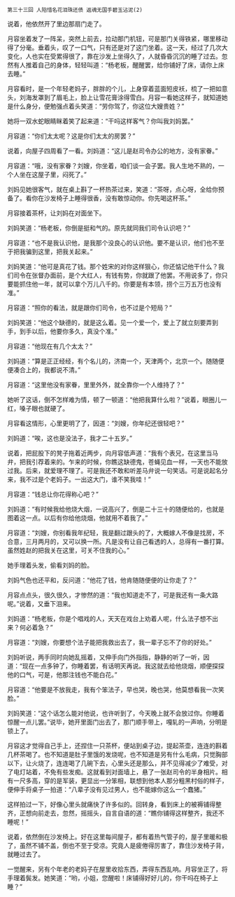    第三十三回 人陷惜名花泪珠还债 返魂无国手碧玉沾泥(2) 

   说着，他依然开了里边那扇门走了。

   月容坐着发了一阵呆，突然上前去，拉动那门机钮，可是那门关得铁紧，哪里移动得了分毫。垂着头，叹了一口气，只有还是对了这门坐着。这一天，经过了几次大变化，人也实在受累得很了，靠在沙发上坐得久了，人就昏昏沉沉的睡了过去。忽然有人推着自己的身体，轻轻叫道：“杨老板，醒醒罢，给你铺好了床，请你上床去睡。”

   月容看时，是一个年轻老妈子，胖胖的个儿，上身穿着蓝面短皮袄，梳了一把如意头，刘海发罩到了眉毛上，脸上让雪花膏涂得雪白。月容一看她这样子，就知道她是什么身分，便勉强点着头笑道：“劳你驾了，你这位大嫂贵姓？”

   她将一双水蛇眼睛眯着笑了起来道：“干吗这样客气？你叫我刘妈罢。”

   月容道：“你们太太呢？这是你们太太的房罢？”

   说着，向屋子四周看了一看。刘妈道：“这儿是赵司令办公的地方，没有家眷。”

   月容道：“哦，没有家眷？刘嫂，你坐着，咱们谈一会子罢。我人生地不熟的，一个人坐在这屋子里，闷死了。”

   刘妈见她很客气，就在桌上斟了一杯热茶过来，笑道：“茶呀，点心呀，全给你预备了。看你在沙发椅子上睡得很香，没有敢惊动你。你先喝这杯茶。”

   月容接着茶杯，让刘妈在对面坐下。

   刘妈笑道：“杨老板，你倒是挺和气的。原先就同我们司令认识吧？”

   月容道：“也不是我认识他，是我那个没良心的认识他。要不是认识，他们也不至于把我骗到这里，把我关起来。”

   刘妈笑道：“他可是真花了钱。那个姓宋的对你这样狠心，你还惦记他干什么？我们司令在张督办面前，是个大红人，有钱有势，你就跟了他罢。不用说多了，你只要能抓住他一年，就可以拿个万儿八千的。你要是有本领，捞个三万五万也没有准。”

   月容道：“照你的看法，就是跟你们司令，也不过是个短局？”

   刘妈笑道：“他这个缺德的，就是这么着。见一个爱一个，爱上了就立刻要弄到手，到手以后，他要你多久，真没个准。”

   月容道：“他现在有几个太太？”

   刘妈道：“算是正正经经，有个名儿的，济南一个，天津两个，北京一个。随随便便凑合上的，我都说不清。”

   月容道：“这里他没有家眷，里里外外，就全靠你一个人维持了？”

   她听了这话，倒不怎样难为情，顿了一顿道：“他把我算什么啦？”说着，眼圈儿一红，嗓子眼也就硬了。

   月容看这情形，心里更明了了，因道：“刘嫂，你年纪还很轻吧？”

   刘妈道：“唉，这也是没法子，我才二十五岁。”

   说着，把屁股下的凳子拖着近两步，向月容低声道：“我有个表兄，在这里当马弁，把我引荐着来的。乍来的时候，你瞧这缺德鬼，苍蝇见血一样，一天也不能放过我。后来，就爱理不理了。可是我还不敢和听差马弁说一句笑话。可是说起名分来，我不过是个老妈子。一出这大门，谁不笑我哇！”

   月容道：“钱总让你花得称心吧？”

   刘妈道：“有时候我给他烧大烟，一说高兴了，倒是二十三十的随便给的，也就是图着这一点。以后有你给他烧烟，他就用不着我了。”

   月容道：“刘嫂，你别看我年纪轻，我是翻过跟头的了，大概嫁人不像是找房，不合意，三月两月的，又可以换一所。凡是没有让自己看透的人，总得有一番打算。虽然姓赵的把我关在这里，可关不住我的心。”

   她手理着头发，偷看刘妈的脸。

   刘妈气色也还平和，反问道：“他花了钱，他肯随随便便的让你走了？”

   月容点点头，很久很久，才惨然的道：“我也知道走不了，可是我还有一条大路呢。”说着，又垂下泪来。

   刘妈道：“杨老板，你是个唱戏的人，天天在戏台上劝着人呢，什么法子想不出来？何必着急？”

   月容道：“刘嫂，你要想个法子能把我救出去了，我一辈子忘不了你的好处。”

   刘妈听说，两手同时向她乱摇着，又伸手向门外指指，静静的听了一听，因道：“现在一点多钟了，你睡着罢，有话明天再说。我这就去给他烧烟，顺便探探他的口气，可是，他那注钱也不能白花。”

   月容道：“他要是不放我走，我有个笨法子，早也哭，晚也哭，他莫想看我一次笑脸。”

   刘妈笑道：“这个话怎么能对他说，也许听到了，今天晚上就不会放过你。你睡着惊醒一点儿罢。”说毕，她开里面门出去了，那门顺手带上，嘎轧的一声响，分明是锁上了。

   月容这才觉得自己手上，还捏住一只茶杯，便站到桌子边，提起茶壶，连连的斟着几杯茶喝了。也不知道是肚子里饿的发烧呢，也不知道是另有什么毛病，只觉胸部以下，让火烧了，连连喝了几碗下去，心里头还是那么，并不见得减少了难受，对了电灯站着，不免有些发痴。这就看到对面墙上，悬了一张赵司令的半身相片。相有一尺多高，穿的是军装，更显出一分笨相，联想到他本人那分粗黑村俗的样子，便伸手将桌子一拍道：“八辈子没有见过男人，也不能嫁你这么一个蠢猪。”

   这样拍过一下，好像心里头就痛快了许多似的。回转身，看到床上的被褥铺得整齐，正想向前走去，忽然，摇摇头，自言自语的道：“瞧你铺得这样整齐，我还不睡呢！”

   说着，依然倒在沙发椅上。好在这里每间屋子，都有着热气管子的，屋子里暖和极了，虽然不铺不盖，倒也不至于受凉。究竟人是疲倦得厉害了，靠住沙发椅子背，就睡过去了。

   一觉醒来，另有个年老的老妈子在屋里收拾东西，弄得东西乱响。月容坐正了，将手理着鬓发。她笑道：“哟，小姐，您醒啦！床铺得好好儿的，你干吗在椅子上睡？”

